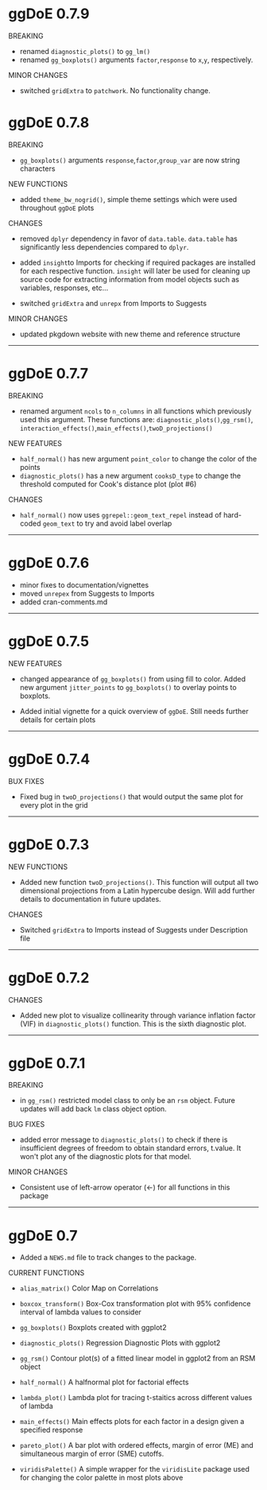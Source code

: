 # ggDoE 0.7.9

BREAKING

* renamed `diagnostic_plots()` to `gg_lm()`
* renamed `gg_boxplots()` arguments `factor`,`response` to `x`,`y`, respectively.

MINOR CHANGES

* switched `gridExtra` to `patchwork`. No functionality change.

# ggDoE 0.7.8

BREAKING

* `gg_boxplots()` arguments `response`,`factor`,`group_var` are now string characters 

NEW FUNCTIONS

* added `theme_bw_nogrid()`, simple theme settings which were used throughout `ggDoE` plots

CHANGES

* removed `dplyr` dependency in favor of `data.table`. `data.table` has significantly less dependencies compared to `dplyr`.

* added `insight`to Imports for checking if required packages are installed for each respective function. `insight` will later be used for cleaning up source code for extracting information from model objects such as variables, responses, etc...

* switched `gridExtra` and `unrepx` from Imports to Suggests

MINOR CHANGES

* updated pkgdown website with new theme and reference structure

---

# ggDoE 0.7.7

BREAKING

* renamed argument `ncols` to `n_columns` in all functions which previously used this argument. These functions are: `diagnostic_plots()`,`gg_rsm()`, `interaction_effects()`,`main_effects()`,`twoD_projections()`

NEW FEATURES

* `half_normal()` has new argument `point_color` to change the color of the points
* `diagnostic_plots()` has a new argument `cooksD_type` to change the threshold computed for Cook's distance plot (plot #6)

CHANGES

* `half_normal()` now uses `ggrepel::geom_text_repel` instead of hard-coded `geom_text` to try and avoid label overlap

---

# ggDoE 0.7.6

* minor fixes to documentation/vignettes
* moved `unrepex` from Suggests to Imports 
* added cran-comments.md

---

# ggDoE 0.7.5

NEW FEATURES

* changed appearance of `gg_boxplots()` from using fill to color. Added new argument 
`jitter_points` to `gg_boxplots()` to overlay points to boxplots.

* Added initial vignette for a quick overview of `ggDoE`. Still needs further details for certain plots

---

# ggDoE 0.7.4

BUX FIXES

* Fixed bug in `twoD_projections()` that would output the same plot for every plot in the grid

---

# ggDoE 0.7.3

NEW FUNCTIONS

* Added new function `twoD_projections()`. This function will output all two dimensional projections from a Latin hypercube design. Will add further details to documentation in future updates.

CHANGES

* Switched `gridExtra` to Imports instead of Suggests under Description file

---

# ggDoE 0.7.2

CHANGES

* Added new plot to visualize collinearity through variance inflation factor (VIF) in `diagnostic_plots()` function. This is the sixth diagnostic plot.

---

# ggDoE 0.7.1

BREAKING

* in `gg_rsm()` restricted model class to only be an `rsm` object. Future updates will add back
`lm` class object option.

BUG FIXES

* added error message to `diagnostic_plots()` to check if there is insufficient degrees of freedom to obtain standard errors, t.value. It won't plot any of the diagnostic plots for that model.

MINOR CHANGES

* Consistent use of left-arrow operator (<-) for all functions in this package

---

# ggDoE 0.7

* Added a `NEWS.md` file to track changes to the package.

CURRENT FUNCTIONS

* `alias_matrix()`  Color Map on Correlations 

* `boxcox_transform()` Box-Cox transformation plot with 95\% confidence interval of lambda values to consider 

* `gg_boxplots()` Boxplots created with ggplot2

* `diagnostic_plots()` Regression Diagnostic Plots with ggplot2

* `gg_rsm()` Contour plot(s) of a fitted linear model in ggplot2 from an RSM object

* `half_normal()` A  halfnormal plot for factorial effects

* `lambda_plot()` Lambda plot for tracing t-staitics across different values of lambda

* `main_effects()` Main effects plots for each factor in a design given a specified response

* `pareto_plot()` A bar plot with ordered effects, margin of error (ME) and simultaneous margin of error (SME) cutoffs.

* `viridisPalette()` A simple wrapper for the `viridisLite` package used for changing the color palette in most plots above
